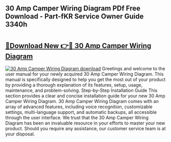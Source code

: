 ## 30 Amp Camper Wiring Diagram PDf Free Download - Part-fKR Service Owner Guide 3340h

# <h2><a href="http://dfhhsoi.blite.top/?on=30+Amp+Camper+Wiring+Diagram">🔗Download New 👉🔴 30 Amp Camper Wiring Diagram</a></h2>

[![30 Amp Camper Wiring Diagram download](https://i.imgur.com/lujVjoI.png)](http://dfhhsoi.blite.top/?on=30+Amp+Camper+Wiring+Diagram)
Greetings and welcome to the user manual for your newly acquired 30 Amp Camper Wiring Diagram. This manual is specifically designed to help you get the most out of your product by providing a thorough explanation of its features, setup, usage, maintenance, and problem-solving. Step-by-Step Installation Guide This section provides a clear and concise installation guide for your new 30 Amp Camper Wiring Diagram. 30 Amp Camper Wiring Diagram comes with an array of advanced features, including voice recognition, customizable settings, multi-language support, and automatic backups, all accessible through the user interface. We trust that the 30 Amp Camper Wiring Diagram has been an invaluable resource in your efforts to master your new product. Should you require any assistance, our customer service team is at your disposal.
